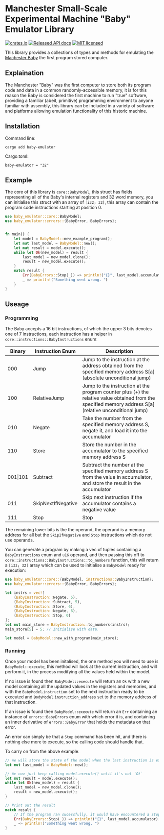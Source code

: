 # Manchester Small-Scale Experimental Machine "Baby" Emulator Library

[![crates.io](https://img.shields.io/crates/v/baby-emulator)](https://crates.io/crates/baby-emulator)
[![Released API docs](https://docs.rs/baby-emulator/badge.svg)](https://docs.rs/baby-emulator)
[![MIT licensed](https://img.shields.io/badge/license-MIT-blue.svg)](./LICENSE)

This library provides a collections of types and methods for emulating 
the [Machester Baby](https://www.scienceandindustrymuseum.org.uk/objects-and-stories/baby-and-modern-computing) the first program stored 
computer. 

## Explaination

The Manchester "Baby" was the first computer to store both its program
code and data in a common randomly-accessible memory, it is for this 
reason the Baby is considered the first machine to run "true" software, 
providing a familiar (abeit, primitive) programming environment to anyone 
familiar with assembly, this library can be included  in a variety of 
software and platforms allowing emulation functionality of this historic machine. 

## Installation 

Command line:
```
cargo add baby-emulator
```

Cargo.toml:
```
baby-emulator = "32"
```

## Example 

The core of this library is `core::BabyModel`, this struct has 
fields representing all of the Baby's internal registers and 
32 word memory, you can initialise this struct with an array of 
`[i32; 32]`, this array can contain the program code instructions 
starting at position 0. 

```rust
use baby_emulator::core::BabyModel;
use baby_emulator::errors::{BabyError, BabyErrors};


fn main() {
    let model = BabyModel::new_example_program();
    let mut last_model = BabyModel::new();
    let mut result = model.execute();
    while let Ok(new_model) = result {
        last_model = new_model.clone();
        result = new_model.execute();
    }
    match result {
        Err(BabyErrors::Stop(_)) => println!("{}", last_model.accumulator),
        _ => println!("Something went wrong. ")
    }
}
```

## Useage 

### Programming

The Baby accepts a 16 bit instructions, of which the upper 3 
bits denotes one of 7 instructions, each instruction has a helper
in `core::instructions::BabyInstructions` enum:

| Binary   | Instruction Enum   | Description                                                                                                                                                    |
|----------|--------------------|----------------------------------------------------------------------------------------------------------------------------------------------------------|
| 000      | Jump               | Jump to the instruction at the address obtained from the specified memory address S[a] (absolute unconditional jump)                                     |
| 100      | RelativeJump       | Jump to the instruction at the program counter plus (+) the relative value obtained from the specified memory address S[a] (relative unconditional jump) |
| 010      | Negate             | Take the number from the specified memory address S, negate it, and load it into the accumulator                                                         |
| 110      | Store              | Store the number in the accumulator to the specified memory address S                                                                                    |
| 001\|101 | Subtract           | Subtract the number at the specified memory address S from the value in accumulator, and store the result in the accumulator                             |
| 011      | SkipNextIfNegative | Skip next instruction if the accumulator contains a negative value                                                                                       |
| 111      | Stop               | Stop                                                                                                                                                     |

The remaining lower bits is the the operand, the operand is 
a memory address for all but the `SkipIfNegative` and `Stop`
instructions which do not use operands. 

You can generate a program by making a vec of tuples containing 
a `BabyInstructions` enum and `u16` operand, and then passing this off
to `core::instructions::BabyInstructions::to_numbers` function,
this will return a `[i32; 32]` array which can be used to initialise 
a `BabyModel` ready for execution: 

```rust
use baby_emulator::core::{BabyModel, instructions::BabyInstruction};
use baby_emulator::errors::{BabyError, BabyErrors};

let instrs = vec![
    (BabyInstruction::Negate, 5),
    (BabyInstruction::Subtract, 5),
    (BabyInstruction::Store, 6),
    (BabyInstruction::Negate, 6),
    (BabyInstruction::Stop, 0)
];
let mut main_store = BabyInstruction::to_numbers(instrs);
main_store[5] = 5; // Initialise with data. 

let model = BabyModel::new_with_program(main_store);
```

### Running 

Once your model has been initalised, the one method you will need to
use is `BabyModel::execute`, this method will look at the current 
instruction, and will perform it, in the process modifying all the 
values held within the model.

If no issue is found then `BabyModel::execute` will return an `Ok`
with a new model containing all the updated values in the registers
and memories, and with the `BabyModel`.`instruction` set to the next
instruction ready to be executed and `BodyModel`.`instruction_address`
set to the memory address of that instruction. 

If an issue is found then `BabyModel::execute` will return an `Err`
containing an instance of `errors::BabyErrors` enum with which 
error it is, and containing an inner derivative of `errors::BabyError`
that holds the metadata on that error. 

An error can simply be that a `Stop` command has been hit, and 
there is nothing else more to execute, so the calling code should
handle that. 


To carry on from the above example: 
```rust
// We will store the state of the model when the last instruction is executed for debug purposes 
let mut last_model = BabyModel::new();

// We now just keep calling model.execute() until it's not `Ok`
let mut result = model.execute();
while let Ok(new_model) = result {
    last_model = new_model.clone();
    result = new_model.execute();
}

// Print out the result
match result {
    // If the program ran sucessfully, it would have encountered a stop 
    Err(BabyErrors::Stop(_)) => println!("{}", last_model.accumulator),
    _ => println!("Something went wrong. ")
}
```
